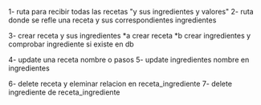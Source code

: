 1- ruta para recibir todas las recetas "y sus ingredientes y valores"
2- ruta donde se refle una receta y sus correspondientes ingredientes

3- crear receta y sus ingredientes
*a crear receta
*b crear ingredientes y comprobar ingrediente si existe en db

4- update una receta nombre o pasos
5- update ingredientes nombre en ingredientes

6- delete receta y eleminar relacion en receta_ingrediente
7- delete ingrediente de receta_ingrediente
